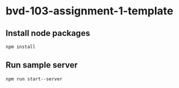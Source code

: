 # bvd-103-assignment-1-template

## Install node packages
```
npm install
```

## Run sample server
```
npm run start--server
```
